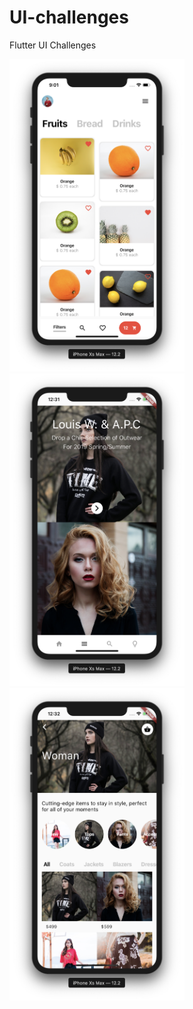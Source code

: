 # UI-challenges
Flutter UI Challenges


<div>
<img src="Screenshots/fruits.png" width="280" height="500"> 

<img src="Screenshots/f1.png" width="280" height="500"> 

<img src="Screenshots/f2.png" width="280" height="500"> 
</div>


